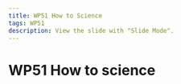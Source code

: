 ```yaml
---
title: WP51 How to Science
tags: WP51
description: View the slide with "Slide Mode".
---
```


# WP51 How to science


